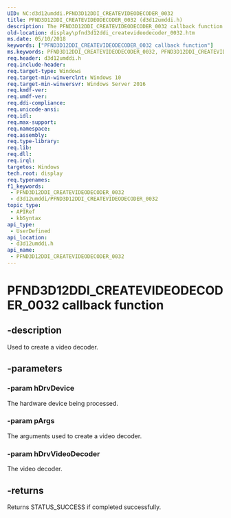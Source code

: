 ```yaml
---
UID: NC:d3d12umddi.PFND3D12DDI_CREATEVIDEODECODER_0032
title: PFND3D12DDI_CREATEVIDEODECODER_0032 (d3d12umddi.h)
description: The PFND3D12DDI_CREATEVIDEODECODER_0032 callback function creates a video decoder.
old-location: display\pfnd3d12ddi_createvideodecoder_0032.htm
ms.date: 05/10/2018
keywords: ["PFND3D12DDI_CREATEVIDEODECODER_0032 callback function"]
ms.keywords: PFND3D12DDI_CREATEVIDEODECODER_0032, PFND3D12DDI_CREATEVIDEODECODER_0032 callback, PFND3D12DDI_CREATEVIDEODECODER_0032 callback function [Display Devices], d3d12umddi/PFND3D12DDI_CREATEVIDEODECODER_0032, display.pfnd3d12ddi_createvideodecoder_0032
req.header: d3d12umddi.h
req.include-header: 
req.target-type: Windows
req.target-min-winverclnt: Windows 10
req.target-min-winversvr: Windows Server 2016
req.kmdf-ver: 
req.umdf-ver: 
req.ddi-compliance: 
req.unicode-ansi: 
req.idl: 
req.max-support: 
req.namespace: 
req.assembly: 
req.type-library: 
req.lib: 
req.dll: 
req.irql: 
targetos: Windows
tech.root: display
req.typenames: 
f1_keywords:
 - PFND3D12DDI_CREATEVIDEODECODER_0032
 - d3d12umddi/PFND3D12DDI_CREATEVIDEODECODER_0032
topic_type:
 - APIRef
 - kbSyntax
api_type:
 - UserDefined
api_location:
 - d3d12umddi.h
api_name:
 - PFND3D12DDI_CREATEVIDEODECODER_0032
---
```


# PFND3D12DDI_CREATEVIDEODECODER_0032 callback function


## -description

Used to create a video decoder.

## -parameters

### -param hDrvDevice

The hardware device being processed.

### -param pArgs

The arguments used to create a video decoder.

### -param hDrvVideoDecoder

The video decoder.

## -returns

Returns STATUS_SUCCESS if completed successfully.

